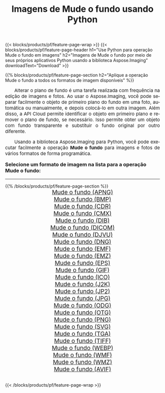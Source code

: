 ﻿---
title: Imagens de Mude o fundo usando Python 
weight: 3920
url: /pt/python-net/change-background/ 
lang: pt
langdirlevel: 2
locales: zh-hans,ja,it,ru,de,es,fr,nl,id,lt,pl,pt,vi,tr,ko,zh-hant,ar,hi,th,sv,cs,uk,he
description: Aplicando a biblioteca Aspose.Imaging a imagens e fotos de Mude o fundo usando seus próprios aplicativos Python e APIs de servidor.
---

{{< blocks/products/pf/feature-page-wrap >}}
{{< blocks/products/pf/feature-page-header h1="Use Python para operação Mude o fundo em imagens" h2="Imagens de Mude o fundo por meio de seus próprios aplicativos Python usando a biblioteca Aspose.Imaging" downloadText="Download" >}}


{{% blocks/products/pf/feature-page-section  h2="Aplique a operação Mude o fundo a todos os formatos de imagem disponíveis" %}}
<p align="justify" style="text-indent:2em;font-size:15px;">
Alterar o plano de fundo é uma tarefa realizada com frequência na edição de imagens e fotos. Ao usar o Aspose.Imaging, você pode separar facilmente o objeto de primeiro plano do fundo em uma foto, automática ou manualmente, e depois colocá-lo em outra imagem. Além disso, a API Cloud permite identificar o objeto em primeiro plano e remover o plano de fundo, se necessário. Isso permite obter um objeto com fundo transparente e substituir o fundo original por outro diferente.
</p>
<p align="justify" style="text-indent:2em;font-size:15px;">
Usando a biblioteca Aspose.Imaging para Python, você pode executar facilmente a operação <b>Mude o fundo</b> para imagens e fotos de vários formatos de forma programática.
</p>
<h3 style="margin-top:16px;">
Selecione um formato de imagem na lista para a operação Mude o fundo:
</h3>
<hr/>
{{% /blocks/products/pf/feature-page-section %}}
<div class="container-fluid productfamilypage bg-gray">
    <div class="convertypes bg-gray agp-content section">
        <div class="container">
		<div class="row other-converters" style="gap: 10px;font-size: 19px;text-align:center;">
		    <div class='col-md-3 other-converter remove-lp remove-rp'><a href="/imaging/pt/python-net/change-background/apng/" style="padding:15px;">Mude o fundo (APNG)</a></div><div class='col-md-3 other-converter remove-lp remove-rp'><a href="/imaging/pt/python-net/change-background/bmp/" style="padding:15px;">Mude o fundo (BMP)</a></div><div class='col-md-3 other-converter remove-lp remove-rp'><a href="/imaging/pt/python-net/change-background/cdr/" style="padding:15px;">Mude o fundo (CDR)</a></div><div class='col-md-3 other-converter remove-lp remove-rp'><a href="/imaging/pt/python-net/change-background/cmx/" style="padding:15px;">Mude o fundo (CMX)</a></div><div class='col-md-3 other-converter remove-lp remove-rp'><a href="/imaging/pt/python-net/change-background/dib/" style="padding:15px;">Mude o fundo (DIB)</a></div><div class='col-md-3 other-converter remove-lp remove-rp'><a href="/imaging/pt/python-net/change-background/dicom/" style="padding:15px;">Mude o fundo (DICOM)</a></div><div class='col-md-3 other-converter remove-lp remove-rp'><a href="/imaging/pt/python-net/change-background/djvu/" style="padding:15px;">Mude o fundo (DJVU)</a></div><div class='col-md-3 other-converter remove-lp remove-rp'><a href="/imaging/pt/python-net/change-background/dng/" style="padding:15px;">Mude o fundo (DNG)</a></div><div class='col-md-3 other-converter remove-lp remove-rp'><a href="/imaging/pt/python-net/change-background/emf/" style="padding:15px;">Mude o fundo (EMF)</a></div><div class='col-md-3 other-converter remove-lp remove-rp'><a href="/imaging/pt/python-net/change-background/emz/" style="padding:15px;">Mude o fundo (EMZ)</a></div><div class='col-md-3 other-converter remove-lp remove-rp'><a href="/imaging/pt/python-net/change-background/eps/" style="padding:15px;">Mude o fundo (EPS)</a></div><div class='col-md-3 other-converter remove-lp remove-rp'><a href="/imaging/pt/python-net/change-background/gif/" style="padding:15px;">Mude o fundo (GIF)</a></div><div class='col-md-3 other-converter remove-lp remove-rp'><a href="/imaging/pt/python-net/change-background/ico/" style="padding:15px;">Mude o fundo (ICO)</a></div><div class='col-md-3 other-converter remove-lp remove-rp'><a href="/imaging/pt/python-net/change-background/j2k/" style="padding:15px;">Mude o fundo (J2K)</a></div><div class='col-md-3 other-converter remove-lp remove-rp'><a href="/imaging/pt/python-net/change-background/jp2/" style="padding:15px;">Mude o fundo (JP2)</a></div><div class='col-md-3 other-converter remove-lp remove-rp'><a href="/imaging/pt/python-net/change-background/jpg/" style="padding:15px;">Mude o fundo (JPG)</a></div><div class='col-md-3 other-converter remove-lp remove-rp'><a href="/imaging/pt/python-net/change-background/odg/" style="padding:15px;">Mude o fundo (ODG)</a></div><div class='col-md-3 other-converter remove-lp remove-rp'><a href="/imaging/pt/python-net/change-background/otg/" style="padding:15px;">Mude o fundo (OTG)</a></div><div class='col-md-3 other-converter remove-lp remove-rp'><a href="/imaging/pt/python-net/change-background/png/" style="padding:15px;">Mude o fundo (PNG)</a></div><div class='col-md-3 other-converter remove-lp remove-rp'><a href="/imaging/pt/python-net/change-background/svg/" style="padding:15px;">Mude o fundo (SVG)</a></div><div class='col-md-3 other-converter remove-lp remove-rp'><a href="/imaging/pt/python-net/change-background/tga/" style="padding:15px;">Mude o fundo (TGA)</a></div><div class='col-md-3 other-converter remove-lp remove-rp'><a href="/imaging/pt/python-net/change-background/tiff/" style="padding:15px;">Mude o fundo (TIFF)</a></div><div class='col-md-3 other-converter remove-lp remove-rp'><a href="/imaging/pt/python-net/change-background/webp/" style="padding:15px;">Mude o fundo (WEBP)</a></div><div class='col-md-3 other-converter remove-lp remove-rp'><a href="/imaging/pt/python-net/change-background/wmf/" style="padding:15px;">Mude o fundo (WMF)</a></div><div class='col-md-3 other-converter remove-lp remove-rp'><a href="/imaging/pt/python-net/change-background/wmz/" style="padding:15px;">Mude o fundo (WMZ)</a></div><div class='col-md-3 other-converter remove-lp remove-rp'><a href="/imaging/pt/python-net/change-background/avif/" style="padding:15px;">Mude o fundo (AVIF)</a></div>
                </div>
        </div>
    </div>
</div>
<br/>

{{< /blocks/products/pf/feature-page-wrap >}}
